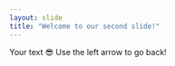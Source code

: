 ```yaml
---
layout: slide
title: "Welcome to our second slide!"
---
```

Your text :sunglasses:
Use the left arrow to go back!
